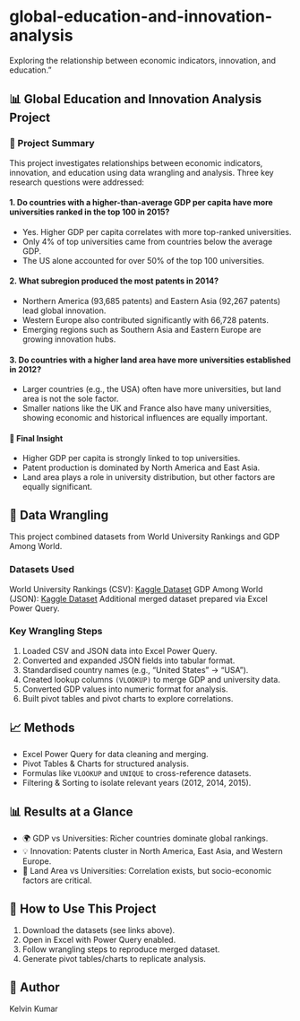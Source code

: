 # global-education-and-innovation-analysis
Exploring the relationship between economic indicators, innovation, and education.”


## 📊 Global Education and Innovation Analysis Project

### 📌 Project Summary
This project investigates relationships between economic indicators, innovation, and education using data wrangling and analysis. Three key research questions were addressed:

#### 1. Do countries with a higher-than-average GDP per capita have more universities ranked in the top 100 in 2015?
  * Yes. Higher GDP per capita correlates with more top-ranked universities.  
  * Only 4% of top universities came from countries below the average GDP.
  * The US alone accounted for over 50% of the top 100 universities.

#### 2. What subregion produced the most patents in 2014?
  * Northern America (93,685 patents) and Eastern Asia (92,267 patents) lead global innovation.
  * Western Europe also contributed significantly with 66,728 patents.
  * Emerging regions such as Southern Asia and Eastern Europe are growing innovation hubs.

#### 3. Do countries with a higher land area have more universities established in 2012?
  * Larger countries (e.g., the USA) often have more universities, but land area is not the sole factor.
  * Smaller nations like the UK and France also have many universities, showing economic and historical influences are equally important.

#### 🔑 Final Insight
  * Higher GDP per capita is strongly linked to top universities.
  * Patent production is dominated by North America and East Asia.
  * Land area plays a role in university distribution, but other factors are equally significant.

## 📂 Data Wrangling
This project combined datasets from World University Rankings and GDP Among World.

### Datasets Used
World University Rankings (CSV): [Kaggle Dataset](https://www.kaggle.com/datasets/mylesoneill/world-university-rankings)
GDP Among World (JSON): [Kaggle Dataset](https://www.kaggle.com/datasets/darknez/gdp-among-world)
Additional merged dataset prepared via Excel Power Query.

### Key Wrangling Steps
1. Loaded CSV and JSON data into Excel Power Query.
2. Converted and expanded JSON fields into tabular format.
3. Standardised country names (e.g., “United States” → “USA”).
4. Created lookup columns ```(VLOOKUP)``` to merge GDP and university data.
5. Converted GDP values into numeric format for analysis.
6. Built pivot tables and pivot charts to explore correlations.

## 📈 Methods  
  * Excel Power Query for data cleaning and merging.
  * Pivot Tables & Charts for structured analysis.
  * Formulas like ```VLOOKUP``` and ```UNIQUE``` to cross-reference datasets.
  * Filtering & Sorting to isolate relevant years (2012, 2014, 2015).

## 📊 Results at a Glance
  * 🌍 GDP vs Universities: Richer countries dominate global rankings.
  * 💡 Innovation: Patents cluster in North America, East Asia, and Western Europe.
  * 🏫 Land Area vs Universities: Correlation exists, but socio-economic factors are critical.

## 🚀 How to Use This Project
  1. Download the datasets (see links above).
  2. Open in Excel with Power Query enabled.
  3. Follow wrangling steps to reproduce merged dataset.
  4. Generate pivot tables/charts to replicate analysis.

## 📝 Author
Kelvin Kumar
